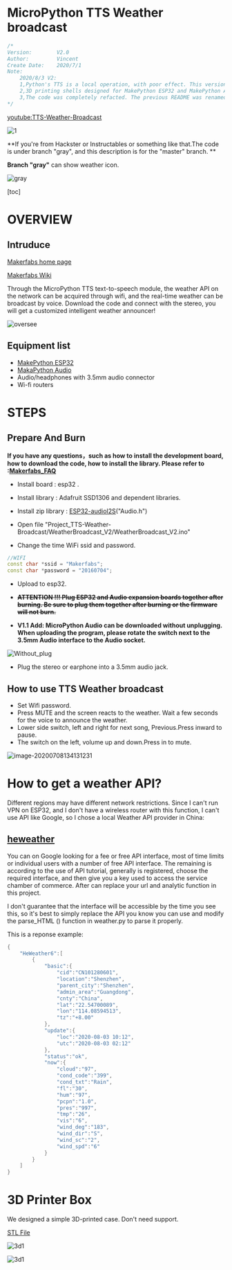 
# MicroPython TTS Weather broadcast

```c++
/*
Version:		V2.0
Author:			Vincent
Create Date:	2020/7/1
Note:
	2020/8/3 V2:
	1,Python's TTS is a local operation, with poor effect. This version realizes voice broadcasting through arduino's TTS service of acquiring Google cloud.
	2,3D printing shells designed for MakePython ESP32 and MakePython Audio are provided.
	3,The code was completely refacted. The previous README was renamed to oldVersion_v1_readme.
*/
```
[youtube:TTS-Weather-Broadcast](https://youtu.be/00nAEQKYFV4)

![1](md_pic/main.jpg)



**If you're from Hackster or Instructables or something like that.The code is under branch "gray", and this description is for the "master" branch. **

**Branch "gray"** can show weather icon.

![gray](md_pic/icon_weather.jpg)



[toc]



# OVERVIEW

## Intruduce

[Makerfabs home page](https://www.makerfabs.com/)

[Makerfabs Wiki](https://makerfabs.com/wiki/index.php?title=Main_Page)

Through the MicroPython TTS text-to-speech module, the weather API on the network can be acquired through wifi, and the real-time weather can be broadcast by voice. Download the code and connect with the stereo, you will get a customized intelligent weather announcer!

![oversee](md_pic/oversee.jpg)


## Equipment list

- [MakePython ESP32](https://www.makerfabs.com/wiki/index.php?title=MakePython_ESP32)
- [MakaPython Audio](https://www.makerfabs.com/wiki/index.php?title=MakaPython_Audio)
- Audio/headphones with 3.5mm audio connector
- Wi-fi routers

# STEPS

## Prepare And Burn

**If you have any questions，such as how to install the development board, how to download the code, how to install the library. Please refer to :[Makerfabs_FAQ](https://github.com/Makerfabs/Makerfabs_FAQ)**

- Install board : esp32 .
- Install library : Adafruit SSD1306 and dependent libraries.
- Install zip library : [ESP32-audioI2S](https://github.com/schreibfaul1/ESP32-audioI2S)("Audio.h")
- Open file "Project_TTS-Weather-Broadcast/WeatherBroadcast_V2/WeatherBroadcast_V2.ino"

- Change the time WiFi ssid and password.

```c++
//WIFI
const char *ssid = "Makerfabs";
const char *password = "20160704";
```

- Upload to esp32.


- **~~ATTENTION !!! Plug ESP32 and Audio expansion boards together after burning. Be sure to plug them together after burning or the firmware will not burn.~~** 
- **V1.1 Add:	MicroPython Audio can be downloaded without unplugging. When uploading the program, please rotate the switch next to the 3.5mm Audio interface to the Audio socket.**

![Without_plug](md_pic/Without_plug.png)

- Plug the stereo or earphone into a 3.5mm audio jack.

## How to use TTS Weather broadcast

- Set Wifi password.
- Press MUTE and the screen reacts to the weather. Wait a few seconds for the voice to announce the weather.
- Lower side switch, left and right for next song, Previous.Press inward to pause.
- The switch on the left, volume up and down.Press in to mute.

![image-20200708134131231](md_pic/button_control.png)

# How to get a weather API?

Different regions may have different network restrictions. Since I can't run VPN on ESP32, and I don't have a wireless router with this function, I can't use API like Google, so I chose a local Weather API provider in China:

## [heweather](https://github.com/heweather)

You can on Google looking for a fee or free API interface, most of time limits or individual users with a number of free API interface. The remaining is according to the use of API tutorial, generally is registered, choose the required interface, and then give you a key used to access the service chamber of commerce. After can replace your url and analytic function in this project.

I don't guarantee that the interface will be accessible by the time you see this, so it's best to simply replace the API you know you can use and modify the parse_HTML () function in weather.py to parse it properly.

This is a reponse example:

```c++
{
    "HeWeather6":[
        {
            "basic":{
                "cid":"CN101280601",
                "location":"Shenzhen",
                "parent_city":"Shenzhen",
                "admin_area":"Guangdong",
                "cnty":"China",
                "lat":"22.54700089",
                "lon":"114.08594513",
                "tz":"+8.00"
            },
            "update":{
                "loc":"2020-08-03 10:12",
                "utc":"2020-08-03 02:12"
            },
            "status":"ok",
            "now":{
                "cloud":"97",
                "cond_code":"399",
                "cond_txt":"Rain",
                "fl":"30",
                "hum":"97",
                "pcpn":"1.0",
                "pres":"997",
                "tmp":"26",
                "vis":"6",
                "wind_deg":"183",
                "wind_dir":"S",
                "wind_sc":"2",
                "wind_spd":"6"
            }
        }
    ]
}
```

# 3D Printer Box

We designed a simple 3D-printed case. Don't need support.

[STL File](https://github.com/Makerfabs/Project_MakePython_Audio_Music/)

![3d1](md_pic/3d1.png)

![3d1](md_pic/3d2.png)